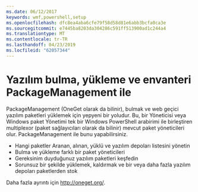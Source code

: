 ```yaml
---
ms.date: 06/12/2017
keywords: wmf,powershell,setup
ms.openlocfilehash: dfc8ea4aba6cfe79f58d58d81e6abb3bcfa0ca3e
ms.sourcegitcommit: e7445ba8203da304286c591ff513900ad1c244a4
ms.translationtype: MT
ms.contentlocale: tr-TR
ms.lasthandoff: 04/23/2019
ms.locfileid: "62057344"
---
```

# <a name="software-discovery-install-and-inventory-with-packagemanagement"></a>Yazılım bulma, yükleme ve envanteri PackageManagement ile

PackageManagement (OneGet olarak da bilinir), bulmak ve web geçici yazılım paketleri yüklemek için yepyeni bir yoludur. Bu, bir Yöneticisi veya Windows paket Yönetimi tek bir Windows PowerShell arabirimi ile birleştiren multiplexor (paket sağlayıcıları olarak da bilinir) mevcut paket yöneticileri olur. PackageManagement ile bunu yapabilirsiniz.

-   Hangi paketler Aranan, alınan, yüklü ve yazılım depoları listesini yönetin
-   Bulma ve yükleme farklı bir paket yöneticileri
-   Gereksinim duyduğunuz yazılım paketleri keşfedin
-   Sorunsuz bir şekilde yüklemek, kaldırmak ve bir veya daha fazla yazılım depoları paketlerden stok

Daha fazla ayrıntı için http://oneget.org/.

